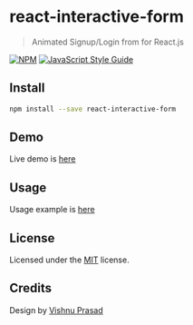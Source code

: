 # react-interactive-form

> Animated Signup/Login from for React.js

[![NPM](https://img.shields.io/npm/v/react-interactive-form.svg)](https://www.npmjs.com/package/react-interactive-form) [![JavaScript Style Guide](https://img.shields.io/badge/code_style-standard-brightgreen.svg)](https://standardjs.com)

## Install

```bash
npm install --save react-interactive-form
```

## Demo

Live demo is [here](https://ahmedmkamal.github.io/react-interactive-form/)

## Usage

Usage example is [here](https://github.com/AhmedMKamal/react-interactive-form/blob/master/example/src/App.tsx)

## License

Licensed under the [MIT][LICENSE] license.


[LICENSE]: https://github.com/AhmedMKamal/react-interactive-form/blob/master/LICENSE

## Credits

Design by [Vishnu Prasad](https://dribbble.com/shots/12209934-Signup-Interaction)
